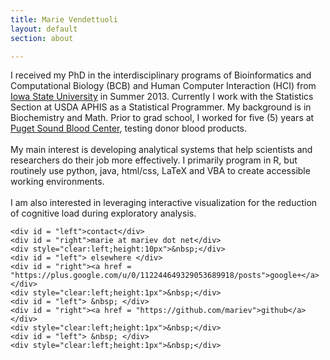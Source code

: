 ```yaml
---
title: Marie Vendettuoli
layout: default
section: about

---
```



<div id="statement">
	I received my PhD in the interdisciplinary programs of Bioinformatics and 
	Computational Biology (BCB) and Human Computer Interaction (HCI) from <a href = 
	"http://www.iastate.edu/">Iowa State 
	University</a> in Summer 2013. Currently I work with the Statistics Section at USDA 
	APHIS as a Statistical Programmer.
	My background is in Biochemistry and Math. Prior to grad school, 
	I worked for five (5) years at <a href = "http://psbc.org/home/index.htm" 
	title ="Donate a pint - save 3 lives!"> Puget 
	Sound Blood Center</a>, testing donor blood products.
	<br><br>
	My main interest is developing analytical systems that help scientists and researchers 
	do their job more effectively. I primarily program in R, but routinely use python, 
	java, html/css, LaTeX and VBA to create accessible working environments.
	<br><br>
	I am also interested in leveraging interactive visualization for the reduction of 
	cognitive load during exploratory analysis.
	
</div>


<div id = "intro_blurb" >

	<div id = "left">contact</div>
	<div id = "right">marie at mariev dot net</div>
	<div style="clear:left;height:10px">&nbsp;</div>
	<div id = "left"> elsewhere </div>
	<div id = "right"><a href = "https://plus.google.com/u/0/112244649329053689918/posts">google+</a></div>
	<div style="clear:left;height:1px">&nbsp;</div>
	<div id = "left"> &nbsp; </div>
	<div id = "right"><a href = "https://github.com/mariev">github</a></div>
	<div style="clear:left;height:1px">&nbsp;</div>
	<div id = "left"> &nbsp; </div>
	<div style="clear:left;height:1px">&nbsp;</div>

</div>

